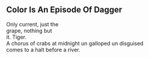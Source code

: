 Color Is An Episode Of Dagger
-----------------------------
Only current, just the  
grape, nothing but  
it. Tiger.  
A chorus of crabs at midnight un galloped un disguised  
comes to a halt before a river.  

